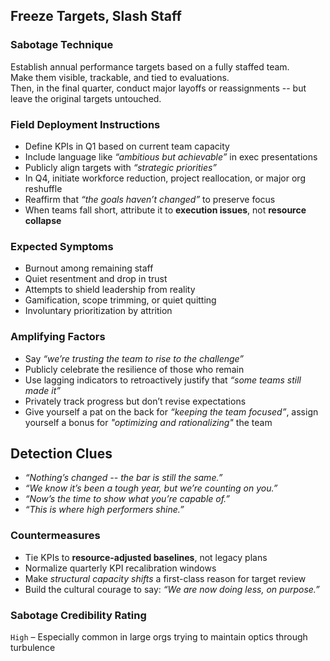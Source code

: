 ## Freeze Targets, Slash Staff

### Sabotage Technique
Establish annual performance targets based on a fully staffed team.  
Make them visible, trackable, and tied to evaluations.  
Then, in the final quarter, conduct major layoffs or reassignments -- but leave the original targets untouched.

###  Field Deployment Instructions
- Define KPIs in Q1 based on current team capacity
- Include language like *“ambitious but achievable”* in exec presentations
- Publicly align targets with _“strategic priorities”_
- In Q4, initiate workforce reduction, project reallocation, or major org reshuffle
- Reaffirm that _“the goals haven’t changed”_ to preserve focus
- When teams fall short, attribute it to **execution issues**, not **resource collapse**

### Expected Symptoms
- Burnout among remaining staff
- Quiet resentment and drop in trust
- Attempts to shield leadership from reality
- Gamification, scope trimming, or quiet quitting
- Involuntary prioritization by attrition

### Amplifying Factors
- Say _“we’re trusting the team to rise to the challenge”_
- Publicly celebrate the resilience of those who remain
- Use lagging indicators to retroactively justify that *“some teams still made it”*
- Privately track progress but don’t revise expectations
- Give yourself a pat on the back for _“keeping the team focused”_, assign yourself a bonus for _"optimizing and rationalizing"_ the team

## Detection Clues
- _“Nothing’s changed -- the bar is still the same.”_
- _“We know it’s been a tough year, but we’re counting on you.”_
- _“Now’s the time to show what you’re capable of.”_
- _“This is where high performers shine.”_

### Countermeasures
- Tie KPIs to **resource-adjusted baselines**, not legacy plans
- Normalize quarterly KPI recalibration windows
- Make *structural capacity shifts* a first-class reason for target review
- Build the cultural courage to say: *“We are now doing less, on purpose.”*

### Sabotage Credibility Rating
`High` – Especially common in large orgs trying to maintain optics through turbulence
